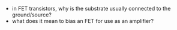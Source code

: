 - in FET transistors, why is the substrate usually connected to the ground/source?
- what does it mean to bias an FET for use as an amplifier?
